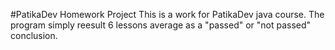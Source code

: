 #PatikaDev Homework Project
This is a work for PatikaDev java course.
The program simply reesult 6 lessons average as a  "passed" or "not passed" conclusion.
